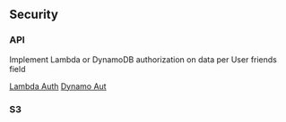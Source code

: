 ## Security

### API

Implement Lambda or DynamoDB authorization on data per User friends field

[Lambda Auth](https://docs.aws.amazon.com/appsync/latest/devguide/security-authz.html#aws-lambda-authorization)
[Dynamo Aut](https://docs.aws.amazon.com/appsync/latest/devguide/security-authz.html#fine-grained-access-control)

### S3
